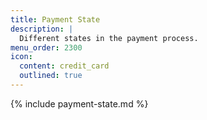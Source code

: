 ```yaml
---
title: Payment State
description: |
  Different states in the payment process.
menu_order: 2300
icon:
  content: credit_card
  outlined: true
---
```


{% include payment-state.md %}
